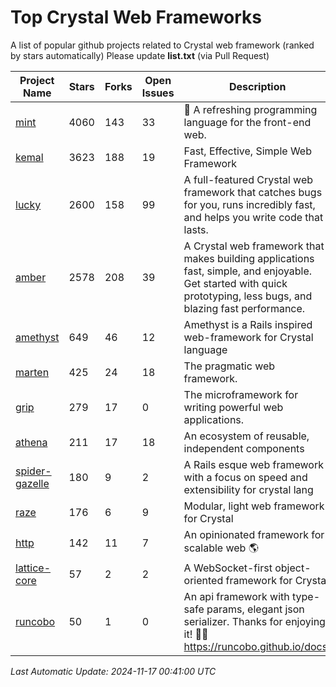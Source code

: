 # Top Crystal Web Frameworks

A list of popular github projects related to Crystal web framework (ranked by stars automatically)
Please update **list.txt** (via Pull Request)

| Project Name | Stars | Forks | Open Issues | Description | Last Commit |
| ------------ | ----- | ----- | ----------- | ----------- | ----------- |
| [mint](https://github.com/mint-lang/mint) |4060|143|33|🍃 A refreshing programming language for the front-end web.|2024-11-16T12:53:59Z|
| [kemal](https://github.com/kemalcr/kemal) |3623|188|19|Fast, Effective, Simple Web Framework|2024-10-28T10:55:56Z|
| [lucky](https://github.com/luckyframework/lucky) |2600|158|99|A full-featured Crystal web framework that catches bugs for you, runs incredibly fast, and helps you write code that lasts.|2024-11-03T15:50:25Z|
| [amber](https://github.com/amberframework/amber) |2578|208|39|A Crystal web framework that makes building applications fast, simple, and enjoyable. Get started with quick prototyping, less bugs, and blazing fast performance.|2023-11-25T01:17:47Z|
| [amethyst](https://github.com/amethyst-framework/amethyst) |649|46|12|Amethyst is a Rails inspired web-framework for Crystal language|2018-02-10T19:35:15Z|
| [marten](https://github.com/martenframework/marten) |425|24|18|The pragmatic web framework.|2024-11-16T21:02:50Z|
| [grip](https://github.com/grip-framework/grip) |279|17|0|The microframework for writing powerful web applications.|2024-10-22T12:57:26Z|
| [athena](https://github.com/athena-framework/athena) |211|17|18|An ecosystem of reusable, independent components|2024-11-01T15:31:53Z|
| [spider-gazelle](https://github.com/spider-gazelle/spider-gazelle) |180|9|2|A Rails esque web framework with a focus on speed and extensibility for crystal lang|2024-11-01T22:33:07Z|
| [raze](https://github.com/samueleaton/raze) |176|6|9|Modular, light web framework for Crystal|2021-01-02T01:20:01Z|
| [http](https://github.com/onyxframework/http) |142|11|7|An opinionated framework for scalable web 🌎|2019-08-13T09:00:30Z|
| [lattice-core](https://github.com/jasonl99/lattice-core) |57|2|2|A WebSocket-first object-oriented framework for Crystal|2017-03-31T23:57:57Z|
| [runcobo](https://github.com/runcobo/runcobo) |50|1|0|An api framework with type-safe params, elegant json serializer. Thanks for enjoying it! 👻👻 https://runcobo.github.io/docs/|2022-03-16T06:43:35Z|

*Last Automatic Update: 2024-11-17 00:41:00 UTC*